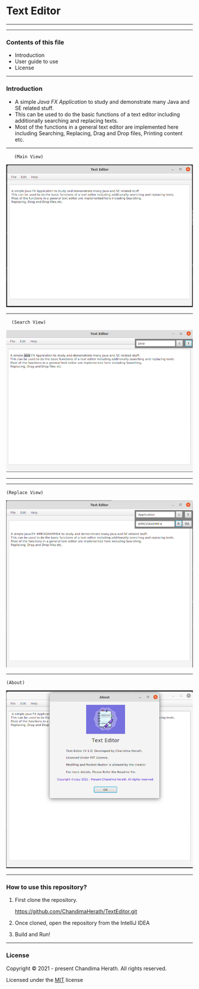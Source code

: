 # Text Editor

---
---

### Contents of this file
* Introduction
* User guide to use
* License

---

### Introduction

* A simple *Java FX Application* to study and demonstrate many Java and SE related stuff.
* This can be used to do the basic functions of a text editor including additionally searching and replacing texts.
* Most of the functions in a general text editor are implemented here including Searching, Replacing,
  Drag and Drop files, Printing content etc.

---
       (Main View)

 ![img.png](img.png)

---
      (Search View)

![img_1.png](img_1.png)
 
---
---
    (Replace View)
![img_2.png](img_2.png)


---

    (About)

![img_3.png](img_3.png)

---

### How to use this repository?

1. First clone the repository.

   https://github.com/ChandimaHerath/TextEditor.git

2. Once cloned, open the repository from the IntelliJ IDEA


3. Build and Run!

---

### License

Copyright &copy; 2021 - present Chandima Herath. All rights reserved.

Licensed under the [MIT](LICENSE) license
